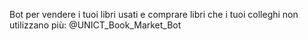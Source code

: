 Bot per vendere i tuoi libri usati e comprare libri che i tuoi colleghi non utilizzano più: @UNICT\_Book\_Market\_Bot